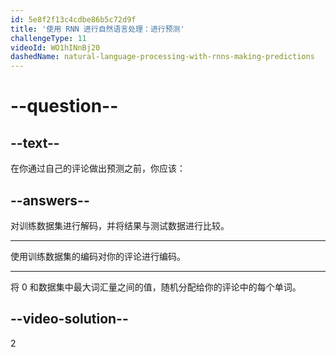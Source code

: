 ```yaml
---
id: 5e8f2f13c4cdbe86b5c72d9f
title: '使用 RNN 进行自然语言处理：进行预测'
challengeType: 11
videoId: WO1hINnBj20
dashedName: natural-language-processing-with-rnns-making-predictions
---
```


# --question--

## --text--

在你通过自己的评论做出预测之前，你应该：

## --answers--

对训练数据集进行解码，并将结果与测试数据进行比较。

---

使用训练数据集的编码对你的评论进行编码。

---

将 0 和数据集中最大词汇量之间的值，随机分配给你的评论中的每个单词。

## --video-solution--

2

